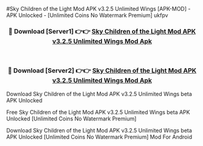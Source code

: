 #Sky Children of the Light Mod APK v3.2.5 Unlimited Wings [APK-MOD] - APK Unlocked - [Unlimited Coins No Watermark Premium] ukfpv



<div align="center">

<h3>🔴 Download [Server1] 👉👉 <a href="https://momento.my/?title=Sky_Children_of_the_Light_Mod_APK_v3.2.5_Unlimited_Wings">Sky Children of the Light Mod APK v3.2.5 Unlimited Wings Mod Apk</a></h3><br>

<h3>🔴 Download [Server2] 👉👉 <a href="https://momento.my/?title=Sky_Children_of_the_Light_Mod_APK_v3.2.5_Unlimited_Wings">Sky Children of the Light Mod APK v3.2.5 Unlimited Wings Mod Apk</a></h3>
</div>



Download Sky Children of the Light Mod APK v3.2.5 Unlimited Wings beta APK Unlocked

Free Sky Children of the Light Mod APK v3.2.5 Unlimited Wings beta APK Unlocked [Unlimited Coins No Watermark Premium]

Download Sky Children of the Light Mod APK v3.2.5 Unlimited Wings beta APK Unlocked [Unlimited Coins No Watermark Premium] Mod For Android
